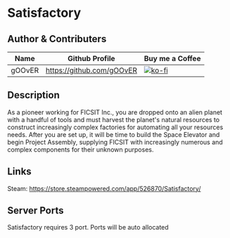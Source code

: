 # Satisfactory

## Author & Contributers
| Name        | Github Profile  | Buy me a Coffee |
| ------------- |-------------|-------------|
|   gOOvER   | https://github.com/gOOvER | [![ko-fi](https://ko-fi.com/img/githubbutton_sm.svg)](https://ko-fi.com/B0B351D0Q) |

## Description
As a pioneer working for FICSIT Inc., you are dropped onto an alien planet with a handful of tools and must harvest the planet's natural resources to construct increasingly complex factories for automating all your resources needs. After you are set up, it will be time to build the Space Elevator and begin Project Assembly, supplying FICSIT with increasingly numerous and complex components for their unknown purposes.

## Links
Steam: https://store.steampowered.com/app/526870/Satisfactory/

## Server Ports

Satisfactory requires 3 port. Ports will be auto allocated
